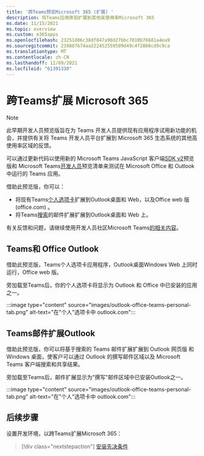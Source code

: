 ```yaml
---
title: '跨Teams预览Microsoft 365 (扩展) '
description: 将Teams应用体验扩展到其他高使用率Microsoft 365
ms.date: 11/15/2021
ms.topic: overview
ms.custom: m365apps
ms.openlocfilehash: 23251d06c38df847a98d27bbc7010b76681a4ea9
ms.sourcegitcommit: 239807b74aa222452559509d49c4f2808cd9c9ca
ms.translationtype: MT
ms.contentlocale: zh-CN
ms.lasthandoff: 12/09/2021
ms.locfileid: "61391330"
---
```

# <a name="extend-teams-apps-across-microsoft-365"></a>跨Teams扩展 Microsoft 365

> [!NOTE]
> 此早期开发人员预览版旨在为 Teams 开发人员提供现有应用程序试用新功能的机会，并提供有关将 Teams 开发人员平台扩展[](/microsoftteams/platform/feedback)到 Microsoft 365 生态系统的其他高使用率区域的反馈。

可以通过更新代码以使用新的 Microsoft Teams JavaScript 客户端[SDK v2](using-teams-client-sdk-preview.md)预览版和 Microsoft Teams[开发人员](../resources/schema/manifest-schema-dev-preview.md)预览清单来测试在 Microsoft Office 和 Outlook 中运行的 Teams 应用。

借助此预览版，你可以：

- 将现有Teams[个人选项卡](/microsoftteams/platform/tabs/how-to/create-personal-tab)扩展到Outlook桌面和 Web，以及Office web 版 (office.com) 。
- 将Teams[搜索](/microsoftteams/platform/messaging-extensions/how-to/search-commands/define-search-command)的邮件扩展扩展到Outlook桌面和 Web 上。

有关反馈和问题，请继续使用开发人员社区Microsoft Teams[的相关内容](/microsoftteams/platform/feedback)。

## <a name="teams-personal-tabs-in-office-and-outlook"></a>Teams和 Office Outlook

借助此预览版，Teams个人选项卡应用程序，Outlook桌面Windows Web 上同时运行，Office web 版。

旁加载至Teams后，你的个人选项卡将显示为 Outlook 和 Office 中已安装的应用之一。

:::image type="content" source="images/outlook-office-teams-personal-tab.png" alt-text="在&quot;个人&quot;选项卡中 outlook.com":::

## <a name="teams-messaging-extensions-in-outlook"></a>Teams邮件扩展Outlook

借助此预览版，你可以将基于搜索的 Teams 邮件扩展扩展到 Outlook 网页版 和 Windows 桌面，使客户可以通过 Outlook 的撰写邮件区域以及 Microsoft Teams 客户端搜索和共享结果。

旁加载至Teams后，邮件扩展显示为"撰写"邮件区域中已安装Outlook之一。

:::image type="content" source="images/outlook-office-teams-personal-tab.png" alt-text="在&quot;个人&quot;选项卡中 outlook.com":::

## <a name="next-step"></a>后续步骤

设置开发环境，以跨Teams扩展Microsoft 365：

> [!div class="nextstepaction"]
> [安装先决条件](prerequisites.md)

